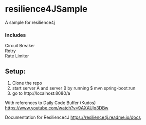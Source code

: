 # resilience4JSample
A sample for resilience4j

### Includes ###
Circuit Breaker
<br /> Retry
<br /> Rate Limiter

## Setup: ##
1. Clone the repo
2. start server A and server B by running $ mvn spring-boot:run
3. go to http://localhost:8080/a


With references to Daily Code Buffer (Kudos)
https://www.youtube.com/watch?v=9AXAUlp3DBw

Documentation for Resilience4J
https://resilience4j.readme.io/docs
